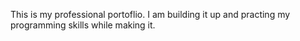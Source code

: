 This is my professional portoflio. I am building it up and practing my programming skills while making it.
